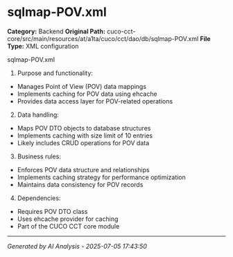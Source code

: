 # sqlmap-POV.xml

**Category:** Backend
**Original Path:** cuco-cct-core/src/main/resources/at/a1ta/cuco/cct/dao/db/sqlmap-POV.xml
**File Type:** XML configuration

sqlmap-POV.xml

1. Purpose and functionality:
- Manages Point of View (POV) data mappings
- Implements caching for POV data using ehcache
- Provides data access layer for POV-related operations

2. Data handling:
- Maps POV DTO objects to database structures
- Implements caching with size limit of 10 entries
- Likely includes CRUD operations for POV data

3. Business rules:
- Enforces POV data structure and relationships
- Implements caching strategy for performance optimization
- Maintains data consistency for POV records

4. Dependencies:
- Requires POV DTO class
- Uses ehcache provider for caching
- Part of the CUCO CCT core module

---
*Generated by AI Analysis - 2025-07-05 17:43:50*
